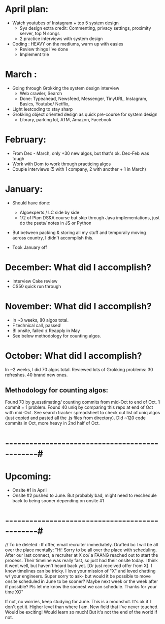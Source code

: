 

# April plan:
- Watch youtubes of Instagram + top 5 system design 
    - Sys design extra credit: Commenting, privacy settings, proximity server, top N songs
    - 2 practice interviews with system design 
- Coding : HEAVY on the mediums, warm up with easies
    - Review things I've done
    - Implement trie

# March : 
- Going through Grokking the system design interview 
    - Web crawler, Search
    - Done: Typeahead, Newsfeed, Messenger, TinyURL, Instagram, Basics, 
    Youtube/ Netflix, 
- Light leetcoding to stay sharp 
- Grokking object oriented design as quick pre-course for system design 
    - Library, parking lot, ATM, Amazon, Facebook 

# February:
- From Dec - March, only +30 new algos, but that's ok. Dec-Feb was tough 
- Work with Dom to work through practicing algos 
- Couple interviews (5 with 1 company, 2 with another + 1 in March)


# January:
- Should have done:
    * Algoexperts / LC side by side
    * 1/2 of Pton DS&A course but skip through Java implementations, just do the psets/ notes in JS or Python 

- But between packing & storing all my stuff and temporaily moving across country, I didn't accomplish this. 
- Took January off 


# December: What did I accomplish?
- Interview Cake review 
- CS50 quick run through


# November: What did I accomplish?
- In ~3 weeks, 80 algos total. 
- F technical call, passed! 
- Bl onsite, failed :( Reapply in May 
- See below methodology for counting algos.


# October: What did I accomplish?
In ~2 weeks, I did 70 algos total. Reviewed lots of Grokking problems: 30 refreshes. 40 brand new ones. 


## Methodology for counting algos: 
Found 70 by guesstimating/ counting commits from mid-Oct to end of Oct. 1 commit = 1 problem. Found 40 uniq by comparing this repo at end of Oct with mid-Oct. See search tracker spreadsheet to check out list of uniq algos (just copied and pasted all the .js files from directory). Did ~120 code commits in Oct, more heavy in 2nd half of Oct. 



# ----------------------------------------------#

# Upcoming: 
* Onsite #1 in April
* Onsite #2 pushed to June. But probably bad, might need to 
reschedule back to being sooner depending on onsite #1 

# ----------------------------------------------#


// To be deleted : 
If offer, email recruiter immediately. 
Drafted bc I will be all over the place mentally: 
"Hi! Sorry to be all over the place with scheduling. After our last 
connect, a recruiter at X co/ a FAANG reached out to start the process. 
Their timeline was really fast, so just had their onsite today. 
I think it went well, but haven't heard back yet. [Or just received
offer from X]. I know timelines can be tricky. 
I love your mission of "X" and loved chatting w/ your engineers. 
Super sorry to ask- but would it be possible to move onsite scheduled
in June to be sooner? Maybe next week or the week after if possible?
Pls let me know the soonest we can schedule.
Thanks for your time XO"

If not, no worries, keep studying for June.
This is a moonshot. It's ok if I don't get it. 
Higher level than where I am. New field that I've never touched. 
Would be exciting! Would learn so much!
But it's not the end of the world if not.  
